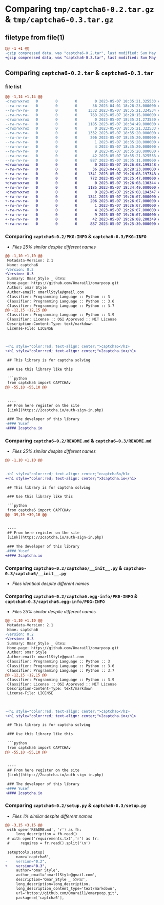# Comparing `tmp/captcha6-0.2.tar.gz` & `tmp/captcha6-0.3.tar.gz`

## filetype from file(1)

```diff
@@ -1 +1 @@
-gzip compressed data, was "captcha6-0.2.tar", last modified: Sun May  7 18:35:21 2023, max compression
+gzip compressed data, was "captcha6-0.3.tar", last modified: Sun May  7 19:26:08 2023, max compression
```

## Comparing `captcha6-0.2.tar` & `captcha6-0.3.tar`

### file list

```diff
@@ -1,14 +1,14 @@
-drwxrwxrwx   0        0        0        0 2023-05-07 18:35:21.325533 captcha6-0.2/
--rw-rw-rw-   0        0        0       36 2023-04-01 18:28:23.000000 captcha6-0.2/LICENSE
--rw-rw-rw-   0        0        0     1332 2023-05-07 18:35:21.324534 captcha6-0.2/PKG-INFO
--rw-rw-rw-   0        0        0      763 2023-05-07 18:28:15.000000 captcha6-0.2/README.md
-drwxrwxrwx   0        0        0        0 2023-05-07 18:35:21.273530 captcha6-0.2/captcha6/
--rw-rw-rw-   0        0        0     1185 2023-05-07 18:34:49.000000 captcha6-0.2/captcha6/__init__.py
-drwxrwxrwx   0        0        0        0 2023-05-07 18:35:21.322533 captcha6-0.2/captcha6.egg-info/
--rw-rw-rw-   0        0        0     1332 2023-05-07 18:35:20.000000 captcha6-0.2/captcha6.egg-info/PKG-INFO
--rw-rw-rw-   0        0        0      206 2023-05-07 18:35:20.000000 captcha6-0.2/captcha6.egg-info/SOURCES.txt
--rw-rw-rw-   0        0        0        1 2023-05-07 18:35:20.000000 captcha6-0.2/captcha6.egg-info/dependency_links.txt
--rw-rw-rw-   0        0        0        4 2023-05-07 18:35:20.000000 captcha6-0.2/captcha6.egg-info/requires.txt
--rw-rw-rw-   0        0        0        9 2023-05-07 18:35:20.000000 captcha6-0.2/captcha6.egg-info/top_level.txt
--rw-rw-rw-   0        0        0       42 2023-05-07 18:35:21.325533 captcha6-0.2/setup.cfg
--rw-rw-rw-   0        0        0      887 2023-05-07 18:35:11.000000 captcha6-0.2/setup.py
+drwxrwxrwx   0        0        0        0 2023-05-07 19:26:08.199348 captcha6-0.3/
+-rw-rw-rw-   0        0        0       36 2023-04-01 18:28:23.000000 captcha6-0.3/LICENSE
+-rw-rw-rw-   0        0        0     1341 2023-05-07 19:26:08.197348 captcha6-0.3/PKG-INFO
+-rw-rw-rw-   0        0        0      772 2023-05-07 19:25:47.000000 captcha6-0.3/README.md
+drwxrwxrwx   0        0        0        0 2023-05-07 19:26:08.130344 captcha6-0.3/captcha6/
+-rw-rw-rw-   0        0        0     1185 2023-05-07 18:34:49.000000 captcha6-0.3/captcha6/__init__.py
+drwxrwxrwx   0        0        0        0 2023-05-07 19:26:08.194347 captcha6-0.3/captcha6.egg-info/
+-rw-rw-rw-   0        0        0     1341 2023-05-07 19:26:07.000000 captcha6-0.3/captcha6.egg-info/PKG-INFO
+-rw-rw-rw-   0        0        0      206 2023-05-07 19:26:07.000000 captcha6-0.3/captcha6.egg-info/SOURCES.txt
+-rw-rw-rw-   0        0        0        1 2023-05-07 19:26:07.000000 captcha6-0.3/captcha6.egg-info/dependency_links.txt
+-rw-rw-rw-   0        0        0        4 2023-05-07 19:26:07.000000 captcha6-0.3/captcha6.egg-info/requires.txt
+-rw-rw-rw-   0        0        0        9 2023-05-07 19:26:07.000000 captcha6-0.3/captcha6.egg-info/top_level.txt
+-rw-rw-rw-   0        0        0       42 2023-05-07 19:26:08.200349 captcha6-0.3/setup.cfg
+-rw-rw-rw-   0        0        0      887 2023-05-07 19:25:30.000000 captcha6-0.3/setup.py
```

### Comparing `captcha6-0.2/PKG-INFO` & `captcha6-0.3/PKG-INFO`

 * *Files 25% similar despite different names*

```diff
@@ -1,10 +1,10 @@
 Metadata-Version: 2.1
 Name: captcha6
-Version: 0.2
+Version: 0.3
 Summary: Omar_Style _ 〄🇵🇸
 Home-page: https://github.com/Omarail1/omarpoop.git
 Author: omar Style
 Author-email: omarllStyle@gmail.com
 Classifier: Programming Language :: Python :: 3
 Classifier: Programming Language :: Python :: 3.6
 Classifier: Programming Language :: Python :: 3.7
@@ -12,15 +12,15 @@
 Classifier: Programming Language :: Python :: 3.9
 Classifier: License :: OSI Approved :: MIT License
 Description-Content-Type: text/markdown
 License-File: LICENSE
 
 
     
-<h1 style="color:red; text-align: center;">captcha6</h1>
+<h1 style="color:red; text-align: center;">2captcha.io</h1>
 
 ## This library is for captcha solving
 
 ### Use this library like this
 
 ```python 
 from captcha6 import CAPTCHAv 
@@ -55,10 +55,10 @@
 
 
 ----
 ## From here register on the site
 [Link](https://2captcha.io/auth-sign-in.php)
 
 ### The developer of this library
-#### Yusef
+#### 2captcha.io
```

### Comparing `captcha6-0.2/README.md` & `captcha6-0.3/README.md`

 * *Files 25% similar despite different names*

```diff
@@ -1,10 +1,10 @@
 
     
-<h1 style="color:red; text-align: center;">captcha6</h1>
+<h1 style="color:red; text-align: center;">2captcha.io</h1>
 
 ## This library is for captcha solving
 
 ### Use this library like this
 
 ```python 
 from captcha6 import CAPTCHAv 
@@ -39,10 +39,10 @@
 
 
 ----
 ## From here register on the site
 [Link](https://2captcha.io/auth-sign-in.php)
 
 ### The developer of this library
-#### Yusef
+#### 2captcha.io
```

### Comparing `captcha6-0.2/captcha6/__init__.py` & `captcha6-0.3/captcha6/__init__.py`

 * *Files identical despite different names*

### Comparing `captcha6-0.2/captcha6.egg-info/PKG-INFO` & `captcha6-0.3/captcha6.egg-info/PKG-INFO`

 * *Files 25% similar despite different names*

```diff
@@ -1,10 +1,10 @@
 Metadata-Version: 2.1
 Name: captcha6
-Version: 0.2
+Version: 0.3
 Summary: Omar_Style _ 〄🇵🇸
 Home-page: https://github.com/Omarail1/omarpoop.git
 Author: omar Style
 Author-email: omarllStyle@gmail.com
 Classifier: Programming Language :: Python :: 3
 Classifier: Programming Language :: Python :: 3.6
 Classifier: Programming Language :: Python :: 3.7
@@ -12,15 +12,15 @@
 Classifier: Programming Language :: Python :: 3.9
 Classifier: License :: OSI Approved :: MIT License
 Description-Content-Type: text/markdown
 License-File: LICENSE
 
 
     
-<h1 style="color:red; text-align: center;">captcha6</h1>
+<h1 style="color:red; text-align: center;">2captcha.io</h1>
 
 ## This library is for captcha solving
 
 ### Use this library like this
 
 ```python 
 from captcha6 import CAPTCHAv 
@@ -55,10 +55,10 @@
 
 
 ----
 ## From here register on the site
 [Link](https://2captcha.io/auth-sign-in.php)
 
 ### The developer of this library
-#### Yusef
+#### 2captcha.io
```

### Comparing `captcha6-0.2/setup.py` & `captcha6-0.3/setup.py`

 * *Files 1% similar despite different names*

```diff
@@ -3,15 +3,15 @@
 with open('README.md', 'r') as fh:
     long_description = fh.read()
 # with open('requirements.txt','r') as fr:
 #     requires = fr.read().split('\n')
 
 setuptools.setup(
     name='captcha6',
-    version="0.2",
+    version="0.3",
     author='omar Style',
     author_email='omarllStyle@gmail.com',
     description='Omar_Style _ 〄🇵🇸',
     long_description=long_description,
     long_description_content_type='text/markdown',
     url='https://github.com/Omarail1/omarpoop.git',
     packages=['captcha6'],
```

